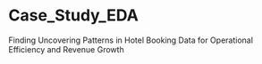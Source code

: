 # Case_Study_EDA
Finding Uncovering Patterns in Hotel Booking Data for Operational Efficiency and Revenue Growth
